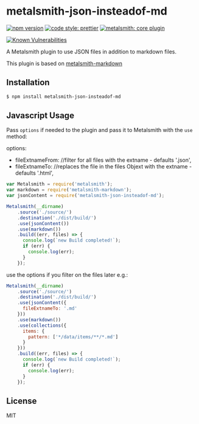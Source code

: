 # metalsmith-json-insteadof-md

[![npm version][npm-badge]][npm-url]
[![code style: prettier][prettier-badge]][prettier-url]
[![metalsmith: core plugin][metalsmith-badge]][metalsmith-url]

[![Known Vulnerabilities][snyk-badge]][synk-url]

A Metalsmith plugin to use JSON files in addition to markdown files.

This plugin is based on [metalsmith-markdown](https://github.com/segmentio/metalsmith-markdown)

## Installation

```bash
$ npm install metalsmith-json-insteadof-md
```

## Javascript Usage

 Pass `options` if needed to the plugin and pass it to Metalsmith with the `use` method:

options:
- fileExtnameFrom: <extname> //filter for all files with the extname - defaults '.json',
- fileExtnameTo: <extname> //replaces the file in the files Objext with the extname - defaults '.html',


```js
var Metalsmith = require('metalsmith');
var markdown = require('metalsmith-markdown');
var jsonContent = require('metalsmith-json-insteadof-md');

Metalsmith(__dirname)
    .source('./source/')
    .destination('./dist/build/')
    .use(jsonContent())
    .use(markdown())
    .build((err, files) => {
      console.log(`new Build completed!`);
      if (err) {
        console.log(err);
      }
    });
```


use the options if you filter on the files later e.g.:

```js
Metalsmith(__dirname)
    .source('./source/')
    .destination('./dist/build/')
    .use(jsonContent({
      fileExtnameTo: '.md'
    }))
    .use(markdown())
    .use(collections({
      items: {
        pattern: ['*/data/items/**/*.md']
      }
    }))
    .build((err, files) => {
      console.log(`new Build completed!`);
      if (err) {
        console.log(err);
      }
    });
```


## License

MIT

[npm-badge]: https://img.shields.io/npm/v/metalsmith-markdown.svg
[npm-url]: https://www.npmjs.com/package/metalsmith-markdown
[prettier-badge]: https://img.shields.io/badge/code_style-prettier-ff69b4.svg?longCache=true
[prettier-url]: https://github.com/prettier/prettier
[metalsmith-badge]: https://img.shields.io/badge/metalsmith-core_plugin-green.svg?longCache=true
[metalsmith-url]: http://metalsmith.io
[snyk-badge]: https://snyk.io/test/github/segmentio/metalsmith-markdown/badge.svg?targetFile=package.json
[synk-url]: https://snyk.io/test/github/segmentio/metalsmith-markdown?targetFile=package.json
